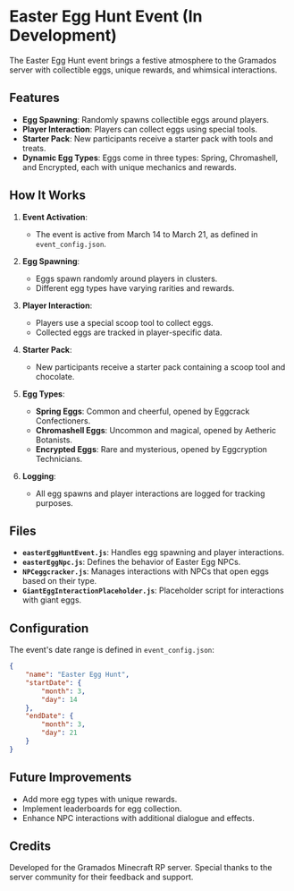 # Easter Egg Hunt Event (In Development)

The Easter Egg Hunt event brings a festive atmosphere to the Gramados server with collectible eggs, unique rewards, and whimsical interactions.

## Features

- **Egg Spawning**: Randomly spawns collectible eggs around players.
- **Player Interaction**: Players can collect eggs using special tools.
- **Starter Pack**: New participants receive a starter pack with tools and treats.
- **Dynamic Egg Types**: Eggs come in three types: Spring, Chromashell, and Encrypted, each with unique mechanics and rewards.

## How It Works

1. **Event Activation**:
   - The event is active from March 14 to March 21, as defined in `event_config.json`.

2. **Egg Spawning**:
   - Eggs spawn randomly around players in clusters.
   - Different egg types have varying rarities and rewards.

3. **Player Interaction**:
   - Players use a special scoop tool to collect eggs.
   - Collected eggs are tracked in player-specific data.

4. **Starter Pack**:
   - New participants receive a starter pack containing a scoop tool and chocolate.

5. **Egg Types**:
   - **Spring Eggs**: Common and cheerful, opened by Eggcrack Confectioners.
   - **Chromashell Eggs**: Uncommon and magical, opened by Aetheric Botanists.
   - **Encrypted Eggs**: Rare and mysterious, opened by Eggcryption Technicians.

6. **Logging**:
   - All egg spawns and player interactions are logged for tracking purposes.

## Files

- **`easterEggHuntEvent.js`**: Handles egg spawning and player interactions.
- **`easterEggNpc.js`**: Defines the behavior of Easter Egg NPCs.
- **`NPCeggcracker.js`**: Manages interactions with NPCs that open eggs based on their type.
- **`GiantEggInteractionPlaceholder.js`**: Placeholder script for interactions with giant eggs.

## Configuration

The event's date range is defined in `event_config.json`:

```json
{
    "name": "Easter Egg Hunt",
    "startDate": {
        "month": 3,
        "day": 14
    },
    "endDate": {
        "month": 3,
        "day": 21
    }
}
```

## Future Improvements

- Add more egg types with unique rewards.
- Implement leaderboards for egg collection.
- Enhance NPC interactions with additional dialogue and effects.

## Credits

Developed for the Gramados Minecraft RP server. Special thanks to the server community for their feedback and support.

